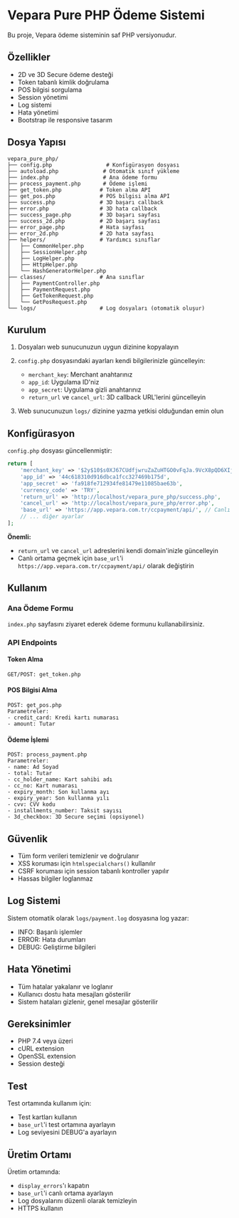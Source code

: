 # Vepara Pure PHP Ödeme Sistemi

Bu proje, Vepara ödeme sisteminin saf PHP versiyonudur.

## Özellikler

- 2D ve 3D Secure ödeme desteği
- Token tabanlı kimlik doğrulama
- POS bilgisi sorgulama
- Session yönetimi
- Log sistemi
- Hata yönetimi
- Bootstrap ile responsive tasarım

## Dosya Yapısı

```
vepara_pure_php/
├── config.php                 # Konfigürasyon dosyası
├── autoload.php              # Otomatik sınıf yükleme
├── index.php                 # Ana ödeme formu
├── process_payment.php       # Ödeme işlemi
├── get_token.php            # Token alma API
├── get_pos.php              # POS bilgisi alma API
├── success.php              # 3D başarı callback
├── error.php                # 3D hata callback
├── success_page.php         # 3D başarı sayfası
├── success_2d.php           # 2D başarı sayfası
├── error_page.php           # Hata sayfası
├── error_2d.php             # 2D hata sayfası
├── helpers/                 # Yardımcı sınıflar
│   ├── CommonHelper.php
│   ├── SessionHelper.php
│   ├── LogHelper.php
│   ├── HttpHelper.php
│   └── HashGeneratorHelper.php
├── classes/                 # Ana sınıflar
│   ├── PaymentController.php
│   ├── PaymentRequest.php
│   ├── GetTokenRequest.php
│   └── GetPosRequest.php
└── logs/                    # Log dosyaları (otomatik oluşur)
```

## Kurulum

1. Dosyaları web sunucunuzun uygun dizinine kopyalayın
2. `config.php` dosyasındaki ayarları kendi bilgilerinizle güncelleyin:

   - `merchant_key`: Merchant anahtarınız
   - `app_id`: Uygulama ID'niz
   - `app_secret`: Uygulama gizli anahtarınız
   - `return_url` ve `cancel_url`: 3D callback URL'lerini güncelleyin

3. Web sunucunuzun `logs/` dizinine yazma yetkisi olduğundan emin olun

## Konfigürasyon

`config.php` dosyası güncellenmiştir:

```php
return [
    'merchant_key' => '$2y$10$s0XJ67CUdfjwruZaZuHTGO0vFqJa.9VcX8pQD6XIjYAejvxlxWPx2',
    'app_id' => '44c618310d916dbca1fcc327469b175d',
    'app_secret' => 'fa918fe712934fe81479e11085bae63b',
    'currency_code' => 'TRY',
    'return_url' => 'http://localhost/vepara_pure_php/success.php',
    'cancel_url' => 'http://localhost/vepara_pure_php/error.php',
    'base_url' => 'https://app.vepara.com.tr/ccpayment/api/', // Canlı ortam
    // ... diğer ayarlar
];
```

**Önemli:**

- `return_url` ve `cancel_url` adreslerini kendi domain'inizle güncelleyin
- Canlı ortama geçmek için `base_url`'i `https://app.vepara.com.tr/ccpayment/api/` olarak değiştirin

## Kullanım

### Ana Ödeme Formu

`index.php` sayfasını ziyaret ederek ödeme formunu kullanabilirsiniz.

### API Endpoints

#### Token Alma

```
GET/POST: get_token.php
```

#### POS Bilgisi Alma

```
POST: get_pos.php
Parametreler:
- credit_card: Kredi kartı numarası
- amount: Tutar
```

#### Ödeme İşlemi

```
POST: process_payment.php
Parametreler:
- name: Ad Soyad
- total: Tutar
- cc_holder_name: Kart sahibi adı
- cc_no: Kart numarası
- expiry_month: Son kullanma ayı
- expiry_year: Son kullanma yılı
- cvv: CVV kodu
- installments_number: Taksit sayısı
- 3d_checkbox: 3D Secure seçimi (opsiyonel)
```

## Güvenlik

- Tüm form verileri temizlenir ve doğrulanır
- XSS koruması için `htmlspecialchars()` kullanılır
- CSRF koruması için session tabanlı kontroller yapılır
- Hassas bilgiler loglanmaz

## Log Sistemi

Sistem otomatik olarak `logs/payment.log` dosyasına log yazar:

- INFO: Başarılı işlemler
- ERROR: Hata durumları
- DEBUG: Geliştirme bilgileri

## Hata Yönetimi

- Tüm hatalar yakalanır ve loglanır
- Kullanıcı dostu hata mesajları gösterilir
- Sistem hataları gizlenir, genel mesajlar gösterilir

## Gereksinimler

- PHP 7.4 veya üzeri
- cURL extension
- OpenSSL extension
- Session desteği

## Test

Test ortamında kullanım için:

- Test kartları kullanın
- `base_url`'i test ortamına ayarlayın
- Log seviyesini DEBUG'a ayarlayın

## Üretim Ortamı

Üretim ortamında:

- `display_errors`'ı kapatın
- `base_url`'i canlı ortama ayarlayın
- Log dosyalarını düzenli olarak temizleyin
- HTTPS kullanın
